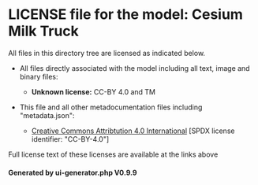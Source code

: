 # LICENSE file for the model: Cesium Milk Truck

All files in this directory tree are licensed as indicated below.

* All files directly associated with the model including all text, image and binary files:

  * **Unknown license:** CC-BY 4.0 and TM

* This file and all other metadocumentation files including "metadata.json":

  * [Creative Commons Attribtution 4.0 International]("https://creativecommons.org/licenses/by-nd/4.0/legalcode") [SPDX license identifier: "CC-BY-4.0"]

Full license text of these licenses are available at the links above

#### Generated by ui-generator.php V0.9.9